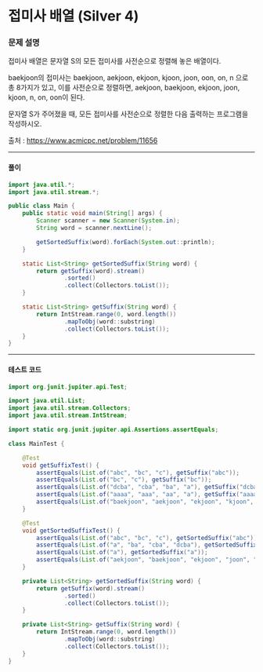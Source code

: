 # 접미사 배열 (Silver 4)

### 문제 설명

접미사 배열은 문자열 S의 모든 접미사를 사전순으로 정렬해 놓은 배열이다.

baekjoon의 접미사는 baekjoon, aekjoon, ekjoon, kjoon, joon, oon, on, n 으로 총 8가지가 있고, 이를 사전순으로 정렬하면, aekjoon, baekjoon, ekjoon, joon, kjoon, n, on, oon이 된다.

문자열 S가 주어졌을 때, 모든 접미사를 사전순으로 정렬한 다음 출력하는 프로그램을 작성하시오.

출처 : https://www.acmicpc.net/problem/11656

---

#### 풀이
~~~java
import java.util.*;
import java.util.stream.*;

public class Main {
    public static void main(String[] args) {
        Scanner scanner = new Scanner(System.in);
        String word = scanner.nextLine();

        getSortedSuffix(word).forEach(System.out::println);
    }

    static List<String> getSortedSuffix(String word) {
        return getSuffix(word).stream()
                .sorted()
                .collect(Collectors.toList());
    }

    static List<String> getSuffix(String word) {
        return IntStream.range(0, word.length())
                .mapToObj(word::substring)
                .collect(Collectors.toList());
    }
}
~~~

---

#### 테스트 코드
~~~java
import org.junit.jupiter.api.Test;

import java.util.List;
import java.util.stream.Collectors;
import java.util.stream.IntStream;

import static org.junit.jupiter.api.Assertions.assertEquals;

class MainTest {

    @Test
    void getSuffixTest() {
        assertEquals(List.of("abc", "bc", "c"), getSuffix("abc"));
        assertEquals(List.of("bc", "c"), getSuffix("bc"));
        assertEquals(List.of("dcba", "cba", "ba", "a"), getSuffix("dcba"));
        assertEquals(List.of("aaaa", "aaa", "aa", "a"), getSuffix("aaaa"));
        assertEquals(List.of("baekjoon", "aekjoon", "ekjoon", "kjoon", "joon", "oon", "on", "n"), getSuffix("baekjoon"));
    }

    @Test
    void getSortedSuffixTest() {
        assertEquals(List.of("abc", "bc", "c"), getSortedSuffix("abc"));
        assertEquals(List.of("a", "ba", "cba", "dcba"), getSortedSuffix("dcba"));
        assertEquals(List.of("a"), getSortedSuffix("a"));
        assertEquals(List.of("aekjoon", "baekjoon", "ekjoon", "joon", "kjoon", "n", "on", "oon"), getSortedSuffix("baekjoon"));
    }

    private List<String> getSortedSuffix(String word) {
        return getSuffix(word).stream()
                .sorted()
                .collect(Collectors.toList());
    }

    private List<String> getSuffix(String word) {
        return IntStream.range(0, word.length())
                .mapToObj(word::substring)
                .collect(Collectors.toList());
    }
}
~~~
